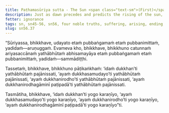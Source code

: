 ```yaml
---
title: Paṭhamasūriya sutta - The Sun <span class="text-sm">(First)</span>
description: Just as dawn precedes and predicts the rising of the sun, so too, for a bhikkhu, right view precedes and predicts the breakthrough to the Four Noble Truths as they really are.
fetter: ignorance
tags: sn, sn45-56, sn56, four noble truths, suffering, arising, ending, way of practice, path, dawn, sun, right view, wisdom
slug: sn56.37
---
```


“Sūriyassa, bhikkhave, udayato etaṁ pubbaṅgamaṁ etaṁ pubbanimittaṁ, yadidaṁ—aruṇuggaṁ. Evameva kho, bhikkhave, bhikkhuno catunnaṁ ariyasaccānaṁ yathābhūtaṁ abhisamayāya etaṁ pubbaṅgamaṁ etaṁ pubbanimittaṁ, yadidaṁ—sammādiṭṭhi.

Tassetaṁ, bhikkhave, bhikkhuno pāṭikaṅkhaṁ: ‘idaṁ dukkhan’ti yathābhūtaṁ pajānissati, ‘ayaṁ dukkhasamudayo’ti yathābhūtaṁ pajānissati, ‘ayaṁ dukkhanirodho’ti yathābhūtaṁ pajānissati, ‘ayaṁ dukkhanirodhagāminī paṭipadā’ti yathābhūtaṁ pajānissati.

Tasmātiha, bhikkhave, ‘idaṁ dukkhan’ti yogo karaṇīyo,
‘ayaṁ dukkhasamudayo’ti yogo karaṇīyo,
‘ayaṁ dukkhanirodho’ti yogo karaṇīyo,
‘ayaṁ dukkhanirodhagāminī paṭipadā’ti yogo karaṇīyo”ti.
